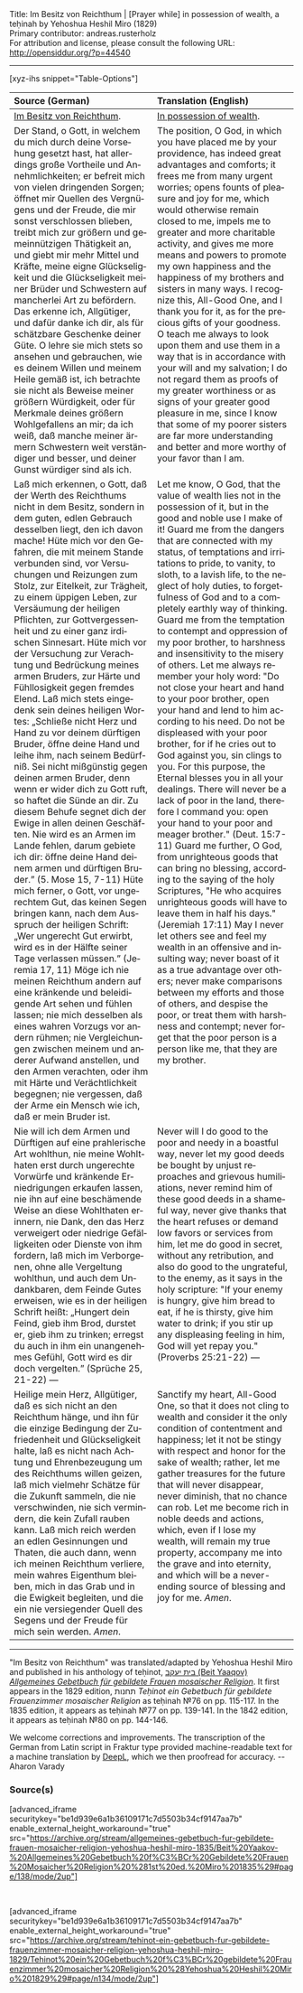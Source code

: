 <html>
<head></head>
<body>
Title: Im Besitz von Reichthum | [Prayer while] in possession of wealth, a teḥinah by Yehoshua Heshil Miro (1829)<br />
Primary contributor: andreas.rusterholz<br />
For attribution and license, please consult the following URL: <a href="http://opensiddur.org/?p=44540">http://opensiddur.org/?p=44540</a>
<p />
<hr />

[xyz-ihs snippet="Table-Options"]<table style="margin-left: auto; margin-right: auto;" class="draggable">
<thead><tr><th id="x" style="text-align: left;">Source (German)</th><th style="text-align: left;">Translation (English)</th></tr></thead>
<tbody>
<tr><td style="vertical-align:top;">
<div class="german" lang="de">
<u>Im Besitz von Reichthum</u>.
</div></td>

<td style="vertical-align:top;">
<div class="english" lang="en">
<u>In possession of wealth</u>.
</div></td></tr>


<tr><td style="vertical-align:top;">
<div class="german" lang="de">
Der Stand, o Gott, in welchem du mich durch deine Vorsehung gesetzt hast, hat allerdings große Vortheile und Annehmlichkeiten; er befreit mich von vielen dringenden Sorgen; öffnet mir Quellen des Vergnügens und der Freude, die mir sonst verschlossen blieben, treibt mich zur größern und gemeinnützigen Thätigkeit an, und giebt mir mehr Mittel und Kräfte, meine eigne Glückseligkeit und die Glückseligkeit meiner Brüder und Schwestern auf mancherlei Art zu befördern. Das erkenne ich, Allgütiger, und dafür danke ich dir, als für schätzbare Geschenke deiner Güte. O lehre sie mich stets so ansehen und gebrauchen, wie es deinem Willen und meinem Heile gemäß ist, ich betrachte sie nicht als Beweise meiner größern Würdigkeit, oder für Merkmale deines größern Wohlgefallens an mir; da ich weiß, daß manche meiner ärmern Schwestern weit verständiger und besser, und deiner Gunst würdiger sind als ich. 
</div></td>

<td style="vertical-align:top;">
<div class="english" lang="en">
The position, O God, in which you have placed me by your providence, has indeed great advantages and comforts; it frees me from many urgent worries; opens founts of pleasure and joy for me, which would otherwise remain closed to me, impels me to greater and more charitable activity, and gives me more means and powers to promote my own happiness and the happiness of my brothers and sisters in many ways. I recognize this, All-Good One, and I thank you for it, as for the precious gifts of your goodness. O teach me always to look upon them and use them in a way that is in accordance with your will and my salvation; I do not regard them as proofs of my greater worthiness or as signs of your greater good pleasure in me, since I know that some of my poorer sisters are far more understanding and better and more worthy of your favor than I am. 
</div></td></tr>


<tr><td style="vertical-align:top;">
<div class="german" lang="de">
Laß mich erkennen, o Gott, daß der Werth des Reichthums nicht in dem Besitz, sondern in dem guten, edlen Gebrauch desselben liegt, den ich davon mache! Hüte mich vor den Gefahren, die mit meinem Stande verbunden sind, vor Versuchungen und Reizungen zum Stolz, zur Eitelkeit, zur Trägheit, zu einem üppigen Leben, zur Versäumung der heiligen Pflichten, zur Gottvergessenheit und zu einer ganz irdischen Sinnesart. Hüte mich vor der Versuchung zur Verachtung und Bedrückung meines armen Bruders, zur Härte und Fühllosigkeit gegen fremdes Elend. Laß mich stets eingedenk sein deines heiligen Wortes: „Schließe nicht Herz und Hand zu vor deinem dürftigen Bruder, öffne deine Hand und leihe ihm, nach seinem Bedürfniß. Sei nicht mißgünstig gegen deinen armen Bruder, denn wenn er wider dich zu Gott ruft, so haftet die Sünde an dir. Zu diesem Behufe segnet dich der Ewige in allen deinen Geschäften. Nie wird es an Armen im Lande fehlen, darum gebiete ich dir: öffne deine Hand deinem armen und dürftigen Bruder.” <span class="citation">(5. Mose 15, 7-11)</span> Hüte mich ferner, o Gott, vor ungerechtem Gut, das keinen Segen bringen kann, nach dem Ausspruch der heiligen Schrift: „Wer ungerecht Gut erwirbt, wird es in der Hälfte seiner Tage verlassen müssen.” <span class="citation">(Jeremia 17, 11)</span> Möge ich nie meinen Reichthum andern auf eine kränkende und beleidigende Art sehen und fühlen lassen; nie mich desselben als eines wahren Vorzugs vor andern rühmen; nie Vergleichungen zwischen meinem und anderer Aufwand anstellen, und den Armen verachten, oder ihm mit Härte und Verächtlichkeit begegnen; nie vergessen, daß der Arme ein Mensch wie ich, daß er mein Bruder ist.
</div></td>

<td style="vertical-align:top;">
<div class="english" lang="en">
Let me know, O God, that the value of wealth lies not in the possession of it, but in the good and noble use I make of it! Guard me from the dangers that are connected with my status, of temptations and irritations to pride, to vanity, to sloth, to a lavish life, to the neglect of holy duties, to forgetfulness of God and to a completely earthly way of thinking. Guard me from the temptation to contempt and oppression of my poor brother, to harshness and insensitivity to the misery of others. Let me always remember your holy word: "Do not close your heart and hand to your poor brother, open your hand and lend to him according to his need. Do not be displeased with your poor brother, for if he cries out to God against you, sin clings to you. For this purpose, the Eternal blesses you in all your dealings. There will never be a lack of poor in the land, therefore I command you: open your hand to your poor and meager brother." (Deut. 15:7-11)</span> Guard me further, O God, from unrighteous goods that can bring no blessing, according to the saying of the holy Scriptures, "He who acquires unrighteous goods will have to leave them in half his days." <span class="citation">(Jeremiah 17:11)</span> May I never let others see and feel my wealth in an offensive and insulting way; never boast of it as a true advantage over others; never make comparisons between my efforts and those of others, and despise the poor, or treat them with harshness and contempt; never forget that the poor person is a person like me, that they are my brother.
</div></td></tr>


<tr><td style="vertical-align:top;">
<div class="german" lang="de">
Nie will ich dem Armen und Dürftigen auf eine prahlerische Art wohlthun, nie meine Wohlthaten erst durch ungerechte Vorwürfe und kränkende Erniedrigungen erkaufen lassen, nie ihn auf eine beschämende Weise an diese Wohlthaten erinnern, nie Dank, den das Herz verweigert oder niedrige Gefälligkeiten oder Dienste von ihm fordern, laß mich im Verborgenen, ohne alle Vergeltung wohlthun, und auch dem Undankbaren, dem Feinde Gutes erweisen, wie es in der heiligen Schrift heißt: „Hungert dein Feind, gieb ihm Brod, durstet er, gieb ihm zu trinken; erregst du auch in ihm ein unangenehmes Gefühl, Gott wird es dir doch vergelten.” <span class="citation">(Sprüche 25, 21-22)</span> —
</div></td>

<td style="vertical-align:top;">
<div class="english" lang="en">
Never will I do good to the poor and needy in a boastful way, never let my good deeds be bought by unjust reproaches and grievous humiliations, never remind him of these good deeds in a shameful way, never give thanks that the heart refuses or demand low favors or services from him, let me do good in secret, without any retribution, and also do good to the ungrateful, to the enemy, as it says in the holy scripture: "If your enemy is hungry, give him bread to eat, if he is thirsty, give him water to drink; if you stir up any displeasing feeling in him, God will yet repay you." <span class="citation">(Proverbs 25:21-22)</span> —
</div></td></tr>


<tr><td style="vertical-align:top;">
<div class="german" lang="de">
Heilige mein Herz, Allgütiger, daß es sich nicht an den Reichthum hänge, und ihn für die einzige Bedingung der Zufriedenheit und Glückseligkeit halte, laß es nicht nach Achtung und Ehrenbezeugung um des Reichthums willen geizen, laß mich vielmehr Schätze für die Zukunft sammeln, die nie verschwinden, nie sich vermindern, die kein Zufall rauben kann. Laß mich reich werden an edlen Gesinnungen und Thaten, die auch dann, wenn ich meinen Reichthum verliere, mein wahres Eigenthum bleiben, mich in das Grab und in die Ewigkeit begleiten, und die ein nie versiegender Quell des Segens und der Freude für mich sein werden. <em>Amen</em>.
</div></td>

<td style="vertical-align:top;">
<div class="english" lang="en">
Sanctify my heart, All-Good One, so that it does not cling to wealth and consider it the only condition of contentment and happiness; let it not be stingy with respect and honor for the sake of wealth; rather, let me gather treasures for the future that will never disappear, never diminish, that no chance can rob. Let me become rich in noble deeds and actions, which, even if I lose my wealth, will remain my true property, accompany me into the grave and into eternity, and which will be a never-ending source of blessing and joy for me. <em>Amen</em>.
</div></td></tr>
</tbody></table>

<hr />

"Im Besitz von Reichthum" was translated/adapted by Yehoshua Heshil Miro and published in his anthology of teḥinot, <a href="/?p=41365">בית יעקב (Beit Yaaqov) <em>Allgemeines Gebetbuch für gebildete Frauen mosaischer Religion</em></a>. It first appears in the 1829 edition, תחנות <em>Teḥinot ein Gebetbuch für gebildete Frauenzimmer mosaischer Religion</em> as teḥinah №76 on pp. 115-117. In the 1835 edition, it appears as teḥinah №77 on pp. 139-141. In the 1842 edition, it appears as teḥinah №80 on pp. 144-146. 

We welcome corrections and improvements. The transcription of the German from Latin script in Fraktur type provided machine-readable text for a machine translation by <a href="https://www.deepl.com/en/translator">DeepL</a>, which we then proofread for accuracy. --Aharon Varady


<h3>Source(s)</h3>

[advanced_iframe securitykey="be1d939e6a1b36109171c7d5503b34cf9147aa7b" enable_external_height_workaround="true" src="https://archive.org/stream/allgemeines-gebetbuch-fur-gebildete-frauen-mosaicher-religion-yehoshua-heshil-miro-1835/Beit%20Yaakov-%20Allgemeines%20Gebetbuch%20f%C3%BCr%20Gebildete%20Frauen%20Mosaicher%20Religion%20%281st%20ed.%20Miro%201835%29#page/138/mode/2up"]

&nbsp;

[advanced_iframe securitykey="be1d939e6a1b36109171c7d5503b34cf9147aa7b" enable_external_height_workaround="true" src="https://archive.org/stream/tehinot-ein-gebetbuch-fur-gebildete-frauenzimmer-mosaicher-religion-yehoshua-heshil-miro-1829/Tehinot%20ein%20Gebetbuch%20f%C3%BCr%20gebildete%20Frauenzimmer%20mosaicher%20Religion%20%28Yehoshua%20Heshil%20Miro%201829%29#page/n134/mode/2up"]

&nbsp;
</body>
</html>